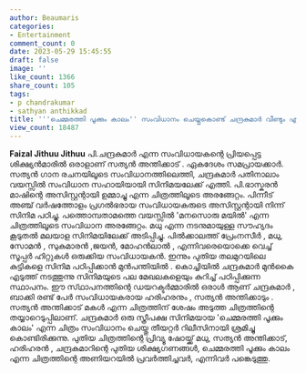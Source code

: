 ```yaml
---
author: Beaumaris
categories:
- Entertainment
comment_count: 0
date: 2023-05-29 15:45:55
draft: false
image: ''
like_count: 1366
share_count: 105
tags:
- p chandrakumar
- sathyan anthikkad
title: '''ചെമ്മരത്തി പൂക്കും കാലം'' സംവിധാനം ചെയ്തുകൊണ്ട് ചന്ദ്രകുമാർ വീണ്ടും എത്തുമ്പോൾ'
view_count: 18487
---
```


**Faizal Jithuu Jithuu** പി.ചന്ദ്രകുമാർ എന്ന സംവിധായകന്റെ പ്രിയപ്പെട്ട ശിക്ഷ്യൻമാരിൽ ഒരാളാണ് സത്യൻ അന്തിക്കാട് . ഏകദേശം സമപ്രായക്കാർ. സത്യൻ ഗാന രചനയിലൂടെ സംവിധാനത്തിലെത്തി, ചന്ദ്രകുമാർ പതിനാലാം വയസ്സിൽ സംവിധാന സഹായിയായി സിനിമയലേക്ക് എത്തി. പി.ഭാസ്കരൻ മാഷിന്റെ അസിസ്റ്റന്റായി ഉമ്മാച്ചു എന്ന ചിത്രത്തിലൂടെ അരങ്ങേറ്റം. പിന്നീട് അഞ്ച് വർഷത്തോളം പ്രഗൽഭരായ സംവിധായകരുടെ അസിസ്റ്റന്റായി നിന്ന് സിനിമ പഠിച്ചു. പത്തൊമ്പതാമത്തെ വയസ്സിൽ 'മനസൊരു മയിൽ' എന്ന ചിത്രത്തിലൂടെ സംവിധാന അരങ്ങേറ്റം. മധു എന്ന നടനുമായുള്ള സൗഹ്യദം കൂടുതൽ മലയാള സിനിമയിലേക്ക് അടിപ്പിച്ചു. പിൽക്കാലത്ത് പ്രേംനസീർ , മധു, സോമൻ , സുകുമാരൻ ,ജയൻ, മോഹൻലാൽ , എന്നിവരെയൊക്കെ വെച്ച് സൂപ്പർ ഹിറ്റുകൾ ഒരുക്കിയ സംവിധായകൻ. ഇന്നും പുതിയ തലമുറയിലെ കുട്ടികളെ സിനിമ പഠിപ്പിക്കാൻ മുൻപന്തിയിൽ . കൊച്ചിയിൽ ചന്ദ്രകുമാർ മുൻകൈ എടുത്ത് നടത്തുന്നു സിനിമയുടെ പല മേഖലകളെയും കുറിച്ച് പഠിപ്പിക്കുന്ന സ്ഥാപനം. ഈ സ്‌ഥാപനത്തിന്റെ ഡയറക്ടർമ്മാരിൽ ഒരാൾ ആണ് ചന്ദ്രകുമാർ , ബാക്കി രണ്ട് പേർ സംവിധായകരായ ഹരിഹരനും , സത്യൻ അന്തിക്കാടും . സത്യൻ അന്തിക്കാട് മകൾ എന്ന ചിത്രത്തിന് ശേഷം അടുത്ത ചിത്രത്തിന്റെ തയ്യാറെടുപ്പിലാണ്. ചന്ദ്രകുമാർ ഒരു സ്ത്രീപക്ഷ സിനിമയായ 'ചെമ്മരത്തി പൂക്കും കാലം' എന്ന ചിത്രം സംവിധാനം ചെയ്തു തീയറ്റർ റിലീസിനായി ശ്രമിച്ചു കൊണ്ടിരിക്കുന്നു. പുതിയ ചിത്രത്തിന്റെ പ്രിവ്യൂ ഷോയ്ക്ക് മധു, സത്യൻ അന്തിക്കാട്, ഹരിഹരൻ , ചന്ദ്രകുമാറിന്റെ പുതിയ ശിക്ഷ്യഗണങ്ങൾ, ചെമ്മരത്തി പൂക്കും കാലം എന്ന ചിത്രത്തിന്റെ അണിയറയിൽ പ്രവർത്തിച്ചവർ, എന്നിവർ പങ്കെടുത്തു.